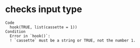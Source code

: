 # checks input type

    Code
      hook(TRUE, list(cassette = 1))
    Condition
      Error in `hook()`:
      ! `cassette` must be a string or TRUE, not the number 1.

